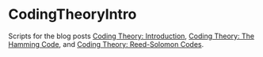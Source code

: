 # CodingTheoryIntro

Scripts for the blog posts [Coding Theory: Introduction](https://joe-ferrara.github.io/2020/04/14/coding-theory-1.html), [Coding Theory: The Hamming Code](https://joe-ferrara.github.io/2020/04/19/coding-theory-2.html), and [Coding Theory: Reed-Solomon Codes](https://joe-ferrara.github.io/2020/04/22/coding-theory-3.html).
